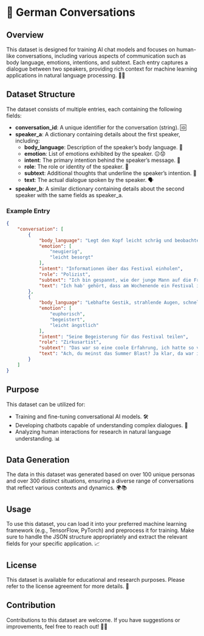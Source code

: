 # 💬 German Conversations

## Overview

This dataset is designed for training AI chat models and focuses on human-like conversations, including various aspects of communication such as body language, emotions, intentions, and subtext. Each entry captures a dialogue between two speakers, providing rich context for machine learning applications in natural language processing. 💬✨

## Dataset Structure

The dataset consists of multiple entries, each containing the following fields:

- **conversation_id**: A unique identifier for the conversation (string). 🆔
- **speaker_a**: A dictionary containing details about the first speaker, including:
  - **body_language**: Description of the speaker’s body language. 🕺
  - **emotion**: List of emotions exhibited by the speaker. 😐😟
  - **intent**: The primary intention behind the speaker’s message. 🎯
  - **role**: The role or identity of the speaker. 👤
  - **subtext**: Additional thoughts that underline the speaker’s intention. 💭
  - **text**: The actual dialogue spoken by the speaker. 🗣️
- **speaker_b**: A similar dictionary containing details about the second speaker with the same fields as speaker_a.

### Example Entry
```json
{
    "conversation": [
        {
            "body_language": "Legt den Kopf leicht schräg und beobachtet die Reaktion des Gegenübers",
            "emotion": [
                "neugierig",
                "leicht besorgt"
            ],
            "intent": "Informationen über das Festival einholen",
            "role": "Polizist",
            "subtext": "Ich bin gespannt, wie der junge Mann auf die Frage reagiert und ob er ähnliche Erfahrungen mit dem Festival gemacht hat. Ob es tatsächlich so wild war, wie mein Kollege berichtet hat, bezweifle ich.",
            "text": "Ich hab' gehört, dass am Wochenende ein Festival in der Stadt war. Ich war selbst nicht da, aber ein Kollege erzählte mir, dass es ganz schön wild zuging. Hattest du auch was mitbekommen?"
        },
        {
            "body_language": "Lebhafte Gestik, strahlende Augen, schnelle Bewegungen",
            "emotion": [
                "euphorisch",
                "begeistert",
                "leicht ängstlich"
            ],
            "intent": "Seine Begeisterung für das Festival teilen",
            "role": "Zirkusartist",
            "subtext": "Das war so eine coole Erfahrung, ich hatte so viel Spaß! Jetzt hab ich noch mehr Lust, meine eigene Zirkus-Produktion zu starten. Vielleicht sogar auf einem Festival wie dem! Das wäre echt der Wahnsinn!  Aber ich muss auch auf meine Gesundheit achten, ich will mir ja nicht nochmal den Arm brechen.",
            "text": "Ach, du meinst das Summer Blast? Ja klar, da war ich! Es war echt der Hammer, die Stimmung war so euphorisch, die Musik hat durchgedröhnt und die Leute haben getanzt wie verrückt! Das Energielevel war unglaublich!  Ich musste natürlich auch mal kurz auf die Bühne, hab ein paar Jonglage-Tricks gezeigt. Die Leute waren begeistert! Die Musik war so inspirierend, ich hatte richtig Bock, noch mehr zu zeigen! Aber ich musste ja auch aufpassen, dass ich nicht zu sehr aus dem Häuschen gerate und mir nichts breche.  Hab aber trotzdem ein paar coole Fotos für Social Media gemacht, die Leute müssen ja wissen, dass wir da waren!"
        }
    ]
}
```

## Purpose

This dataset can be utilized for:

- Training and fine-tuning conversational AI models. 🛠️
- Developing chatbots capable of understanding complex dialogues. 🤖
- Analyzing human interactions for research in natural language understanding. 📊

## Data Generation

The data in this dataset was generated based on over 100 unique personas and over 300 distinct situations, ensuring a diverse range of conversations that reflect various contexts and dynamics. 🌍📚

## Usage

To use this dataset, you can load it into your preferred machine learning framework (e.g., TensorFlow, PyTorch) and preprocess it for training. Make sure to handle the JSON structure appropriately and extract the relevant fields for your specific application. 📈

## License

This dataset is available for educational and research purposes. Please refer to the license agreement for more details. 📜

## Contribution

Contributions to this dataset are welcome. If you have suggestions or improvements, feel free to reach out! 🤝✨
